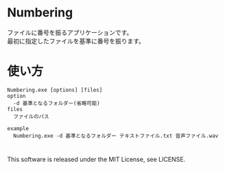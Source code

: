 # Numbering
ファイルに番号を振るアプリケーションです。  
最初に指定したファイルを基準に番号を振ります。  

# 使い方
```
Numbering.exe [options] [files]
option
  -d 基準となるフォルダー(省略可能)
files
  ファイルのパス
```

```
example
  Numbering.exe -d 基準となるフォルダー テキストファイル.txt 音声ファイル.wav
```

#
 This software is released under the MIT License, see LICENSE.